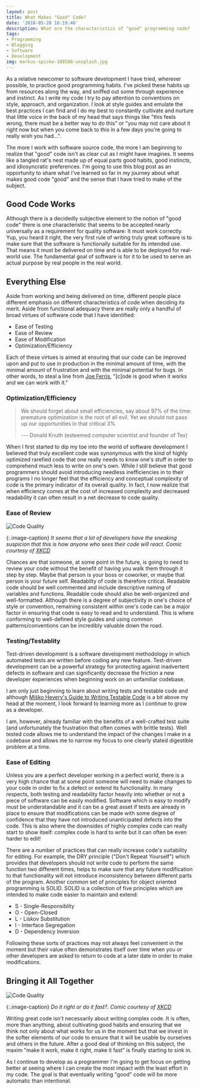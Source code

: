 ```yaml
---
layout: post
title: What Makes "Good" Code?
date: '2018-05-28 16:19:46'
description: What are the characteristics of "good" programming code?
tags:
- Programming
- Blogging
- Software
- Development
img: markus-spiske-109588-unsplash.jpg
---
```



As a relative newcomer to software development I have tried, wherever possible, to practice good programming habits. I've picked these habits up from resources along the way, and sniffed out some through experience and instinct. As I write my code I try to pay attention to conventions on style, approach, and organization. I look at style guides and emulate the best practices I can find and I do my best to constantly cultivate and nurture that little voice in the back of my head that says things like "this feels wrong, there must be a better way to do this" or "you may not care about it right now but when you come back to this in a few days you're going to really wish you had...".

The more I work with software source code, the more I am beginning to realize that "good" code isn't as clear cut as I might have imagines. It seems like a tangled rat's nest made up of equal parts good habits, good instincts, and idiosyncratic preferences. I'm going to use this blog post as an opportunity to share what I've learned so far in my journey about what makes good code "good" and the sense that I have tried to make of the subject.

## Good Code Works

Although there is a decidedly subjective element to the notion of "good code" there is one characteristic that seems to be accepted nearly universally as a requirement for quality software: It must work correctly. Yup, you heard it right, the very first rule of writing truly great software is to make sure that the software is functionally suitable for its intended use. That means it must be delivered on time and is able to be deployed for real-world use. The fundamental goal of software is for it to be used to serve an actual purpose by real people in the real world.

## Everything Else

Aside from working and being delivered on time, different people place different emphasis on different characteristics of code when deciding its merit. Aside from functional adequacy there are really only a handful of broad virtues of software code that I have identified:

 * Ease of Testing
 * Ease of Review
 * Ease of Modification
 * Optimization/Efficiency

Each of these virtues is aimed at ensuring that our code can be improved upon and put to use in production in the minimal amount of time, with the minimal amount of frustration and with the minimal potential for bugs.
In other words, to steal a line from [Joe Ferris](https://robots.thoughtbot.com/what-is-good-code), "[c]ode is good when it works and we can work with it."

### Optimization/Efficiency


>We should forget about small efficiencies, say about 97% of the time: premature optimization is the root of all evil. Yet we should not pass up our opportunities in that critical 3%
>
> --- Donald Knuth (esteemed computer scientist and founder of Tex)

When I first started to dip my toe into the world of software development I believed that truly excellent code was synonymous with the kind of highly optimized rarefied code that one really needs to know one's stuff in order to comprehend much less to write on one's own. While I still believe that good programmers should avoid introducing needless inefficiencies in to their programs I no longer feel that the efficiency and conceptual complexity of code is the primary indicator of its overall quality. In fact, I now realize that when efficiency comes at the cost of increased complexity and decreased readability it can often result in a net decrease to code quality.

### Ease of Review

![Code Quality](/assets/img/code_quality_2_2x.png)

{:.image-caption}
*It seems that a lot of developers have the sneaking suspicion that this is how anyone who sees their code will react. Comic courtesy of [XKCD](https://xkcd.com/1695/)*

Chances are that someone, at some point in the future, is going to need to review your code without the benefit of having you walk them through it step by step. Maybe that person is your boss or coworker, or maybe that person is your future self. Readablity of code is therefore critical. Readable code should be well commented and include descriptive naming of variables and functions. Readable code should also be well-organized and well-formatted. Although there is a degree of subjectivity in one's choice of style or convention, remaining consistent within one's code can be a major factor in ensuring that code is easy to read and to understand. This is where conforming to well-defined style guides and using common patterns/conventions can be incredibly valuable down the road.

### Testing/Testablity

Test-driven development is a software development methodology in which automated tests are written before coding any new feature. Test-driven development can be a powerful strategy for protecting against inadvertent defects in software and can significantly decrease the friction a new developer experiences when beginning work on an unfamiliar codebase.

I am only just beginning to learn about writing tests and testable code and although [Miško Hevery's Guide to Writing Testable Code](http://misko.hevery.com/attachments/Guide-Writing%20Testable%20Code.pdf) is a bit above my head at the moment, I look forward to learning more as I continue to grow as a developer.

I am, however, already familiar with the benefits of a well-crafted test suite (and unfortunately the frustration that often comes with brittle tests). Well tested code allows me to understand the impact of the changes I make in a codebase and allows me to narrow my focus to one clearly stated digestible problem at a time.

### Ease of Editing

Unless you are a perfect developer working in a perfect world, there is a very high chance that at some point someone will need to make changes to your code in order to fix a defect or extend its functionality. In many respects, both testing and readability factor heavily into whether or not a piece of software can be easily modified. Software which is easy to modify must be understandable and it can be a great asset if tests are already in place to ensure that modifications can be made with some degree of confidence that they have not introduced unanticipated defects into the code. This is also where the downsides of highly complex code can really start to show itself: complex code is hard to write but it can often be even harder to edit!

There are a number of practices that can really increase code's suitability for editing. For example, the DRY principle ("Don't Repeat Yourself") which provides that developers should not write code to perform the same function two different times, helps to make sure that any future modification to that functionality will not introduce inconsistency between different parts of the program. Another common set of principles for object oriented programming is SOLID. SOLID is a collection of five principles which are intended to make code easier to maintain and extend:

 * S - Single-Responsiblity
 * O - Open-Closed
 * L - Liskov Substitution
 * I - Interface Segregation
 * D - Dependency Inversion

Following these sorts of practices may not always feel convenient in the moment but their value often demonstrates itself over time when you or other developers are asked to return to code at a later date in order to make modifications.


## Bringing it All Together

![Code Quality](/assets/img/good_code.png)

{:.image-caption}
*Do it right or do it fast?. Comic courtesy of [XKCD](https://xkcd.com/844/)*

Writing great code isn't necessarily about writing complex code. It is often, more than anything, about cultivating good habits and ensuring that we think
not only about what works for us in the moment but that we invest in the softer
elements of our code to ensure that it will be usable by ourselves and others
in the future. After a good deal of thinking on this subject, the maxim "make it work, make it right, make it fast" is finally starting to sink in.

As I continue to develop as a programmer I'm going to get focus on getting better at seeing where I can create the most impact with the least effort in my code. The goal is that eventually writing "good" code will be more automatic than intentional.
